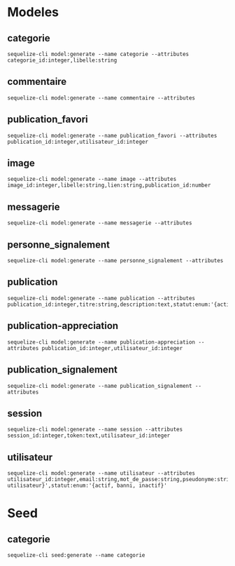 # Modeles

## categorie

```
sequelize-cli model:generate --name categorie --attributes categorie_id:integer,libelle:string
```

## commentaire

```
sequelize-cli model:generate --name commentaire --attributes
```

## publication_favori

```
sequelize-cli model:generate --name publication_favori --attributes publication_id:integer,utilisateur_id:integer
```

## image

```
sequelize-cli model:generate --name image --attributes image_id:integer,libelle:string,lien:string,publication_id:number
```

## messagerie

```
sequelize-cli model:generate --name messagerie --attributes
```

## personne_signalement

```
sequelize-cli model:generate --name personne_signalement --attributes
```

## publication

```
sequelize-cli model:generate --name publication --attributes publication_id:integer,titre:string,description:text,statut:enum:'{actif,inactif}',utilisateur_id:integer,categorie_id:integer
```

## publication-appreciation

```
sequelize-cli model:generate --name publication-appreciation --attributes publication_id:integer,utilisateur_id:integer
```

## publication_signalement

```
sequelize-cli model:generate --name publication_signalement --attributes
```

## session

```
sequelize-cli model:generate --name session --attributes session_id:integer,token:text,utilisateur_id:integer
```

## utilisateur

```
sequelize-cli model:generate --name utilisateur --attributes utilisateur_id:integer,email:string,mot_de_passe:string,pseudonyme:string,nom:string,prenom:string,departement:string,ville:string,role:enum:'{administrateur, utilisateur}',statut:enum:'{actif, banni, inactif}'
```

# Seed

## categorie

```
sequelize-cli seed:generate --name categorie
```
